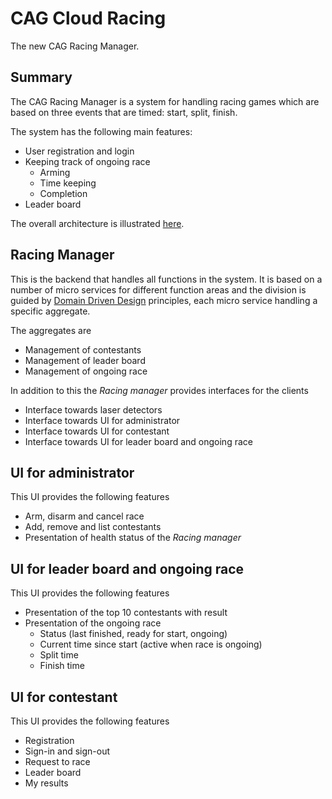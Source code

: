 # CAG Cloud Racing
The new CAG Racing Manager.

## Summary
The CAG Racing Manager is a system for handling racing games which are based on three events that are timed: start, split, finish. 

The system has the following main features:

- User registration and login
- Keeping track of ongoing race
  - Arming
  - Time keeping
  - Completion
- Leader board

The overall architecture is illustrated [here](https://drive.google.com/file/d/1tkuwic7LL2QKBTZxVNJYqREY1GGFSiT_/view?usp=sharing).

## Racing Manager
This is the backend that handles all functions in the system. 
It is based on a number of micro services for different function areas and the division is guided by [Domain Driven Design](https://en.wikipedia.org/wiki/Domain-driven_design) principles, each micro service handling a specific aggregate.

The aggregates are

- Management of contestants
- Management of leader board
- Management of ongoing race

In addition to this the _Racing manager_ provides interfaces for the clients

- Interface towards laser detectors
- Interface towards UI for administrator
- Interface towards UI for contestant
- Interface towards UI for leader board and ongoing race

## UI for administrator
This UI provides the following features

- Arm, disarm and cancel race
- Add, remove and list contestants
- Presentation of health status of the _Racing manager_

## UI for leader board and ongoing race
This UI provides the following features

- Presentation of the top 10 contestants with result
- Presentation of the ongoing race
    - Status (last finished, ready for start, ongoing)
    - Current time since start (active when race is ongoing)
    - Split time
    - Finish time

## UI for contestant
This UI provides the following features

- Registration
- Sign-in and sign-out
- Request to race
- Leader board
- My results
